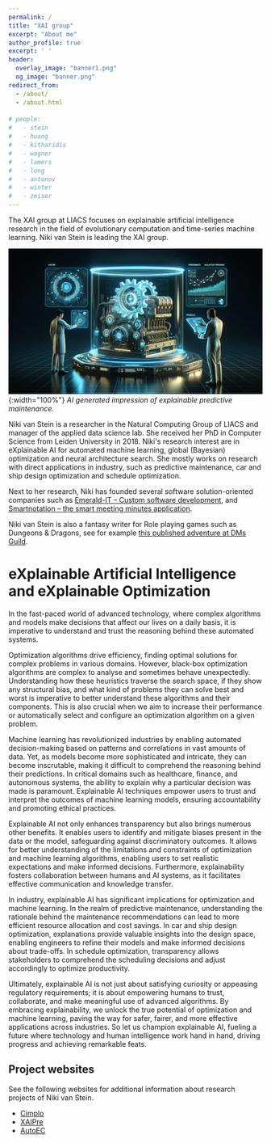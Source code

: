 ```yaml
---
permalink: /
title: "XAI group"
excerpt: "About me"
author_profile: true
excerpt: ' '
header:
  overlay_image: "banner1.png"
  og_image: "banner.png"
redirect_from: 
  - /about/
  - /about.html

# people:
#   - stein
#   - huang
#   - kitharidis
#   - wagner
#   - lamers
#   - long
#   - antonov
#   - winter
#   - zeiser
---
```


The XAI group at LIACS focuses on explainable artificial intelligence research in the field of evolutionary computation and time-series machine learning.
Niki van Stein is leading the XAI group.

![Banner](../images/xpred8.png){:width="100%"}
*AI generated impression of explainable predictive maintenance.*

Niki van Stein is a researcher in the Natural Computing Group of LIACS and manager of the applied data science lab. She received her PhD in Computer Science from Leiden University in 2018. Niki's research interest are in eXplainable AI for automated machine learning, global (Bayesian) optimization and neural architecture search. She mostly works on research with direct applications in industry, such as predictive maintenance, car and ship design optimization and schedule optimization.

Next to her research, Niki has founded several software solution-oriented companies such as [Emerald-IT – Custom software development](https://emerald-it.nl), and [Smartnotation – the smart meeting minutes application](https://smartnotation.com).

Niki van Stein is also a fantasy writer for Role playing games such as Dungeons &amp; Dragons, see for example [this published adventure at DMs Guild](https://www.dmsguild.com/product/434552/The-Pocket-Universe-of-the-Mad-Mage?affiliate_id=3933879). 

eXplainable Artificial Intelligence and eXplainable Optimization
===

In the fast-paced world of advanced technology, where complex algorithms and models make decisions that affect our lives on a daily basis, it is imperative to understand and trust the reasoning behind these automated systems.

Optimization algorithms drive efficiency, finding optimal solutions for complex problems in various domains. However, black-box optimization algorithms are complex to analyse and sometimes behave unexpectedly. Understanding how these heuristics traverse the search space, if they show any structural bias, and what kind of problems they can solve best and worst is imperative to better understand these algorithms and their components. This is also crucial when we aim to increase their performance or automatically select and configure an optimization algorithm on a given problem.

Machine learning has revolutionized industries by enabling automated decision-making based on patterns and correlations in vast amounts of data. Yet, as models become more sophisticated and intricate, they can become inscrutable, making it difficult to comprehend the reasoning behind their predictions. In critical domains such as healthcare, finance, and autonomous systems, the ability to explain why a particular decision was made is paramount. Explainable AI techniques empower users to trust and interpret the outcomes of machine learning models, ensuring accountability and promoting ethical practices.

Explainable AI not only enhances transparency but also brings numerous other benefits. It enables users to identify and mitigate biases present in the data or the model, safeguarding against discriminatory outcomes. It allows for better understanding of the limitations and constraints of optimization and machine learning algorithms, enabling users to set realistic expectations and make informed decisions. Furthermore, explainability fosters collaboration between humans and AI systems, as it facilitates effective communication and knowledge transfer.

In industry, explainable AI has significant implications for optimization and machine learning. In the realm of predictive maintenance, understanding the rationale behind the maintenance recommendations can lead to more efficient resource allocation and cost savings. In car and ship design optimization, explanations provide valuable insights into the design space, enabling engineers to refine their models and make informed decisions about trade-offs. In schedule optimization, transparency allows stakeholders to comprehend the scheduling decisions and adjust accordingly to optimize productivity.

Ultimately, explainable AI is not just about satisfying curiosity or appeasing regulatory requirements; it is about empowering humans to trust, collaborate, and make meaningful use of advanced algorithms. By embracing explainability, we unlock the true potential of optimization and machine learning, paving the way for safer, fairer, and more effective applications across industries. So let us champion explainable AI, fueling a future where technology and human intelligence work hand in hand, driving progress and achieving remarkable feats.

Project websites
---
See the following websites for additional information about research projects of Niki van Stein.

* [Cimplo](http://cimplo.nl/)
* [XAIPre](https://xaipre.leidenuniv.nl/)
* [AutoEC](https://autoec.eu/)
